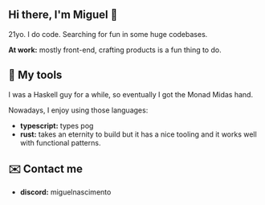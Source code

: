 ## Hi there, I'm Miguel 👋

21yo. I do code. Searching for fun in some huge codebases.

**At work:** mostly front-end, crafting products is a fun thing to do.
## 🔧 My tools
I was a Haskell guy for a while, so eventually I got the Monad Midas hand.

Nowadays, I enjoy using those languages:
- **typescript:** types pog
- **rust:** takes an eternity to build but it has a nice tooling and it works well with functional patterns.

## ✉️ Contact me
- **discord:** miguelnascimento
